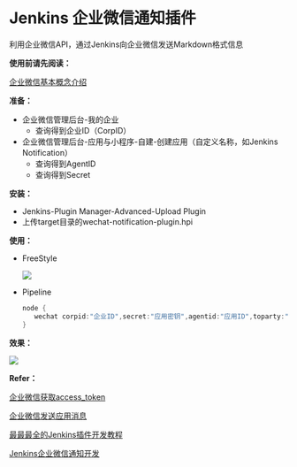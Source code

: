 # Jenkins 企业微信通知插件

利用企业微信API，通过Jenkins向企业微信发送Markdown格式信息

**使用前请先阅读：**

[企业微信基本概念介绍](https://work.weixin.qq.com/api/doc#90000/90135/90665)

**准备：**

- 企业微信管理后台-我的企业
  - 查询得到企业ID（CorpID）
- 企业微信管理后台-应用与小程序-自建-创建应用（自定义名称，如Jenkins Notification）
  - 查询得到AgentID
  - 查询得到Secret

**安装：**

- Jenkins-Plugin Manager-Advanced-Upload Plugin
- 上传target目录的wechat-notification-plugin.hpi

**使用：**

- FreeStyle

  ![](../master/static/guide01.png)

- Pipeline

  ```groovy
  node {
     wechat corpid:"企业ID",secret:"应用密钥",agentid:"应用ID",toparty:"部门ID，需在后台查询，如583",markdown:"消息内容"
  }
  ```

**效果：**

![](../master/static/guide02.png)



**Refer：**

[企业微信获取access_token](https://work.weixin.qq.com/api/doc#90000/90135/91039)

[企业微信发送应用消息](https://work.weixin.qq.com/api/doc#90000/90135/90236/markdown%E6%B6%88%E6%81%AF)

[最最最全的Jenkins插件开发教程](https://blog.csdn.net/weixin_38652136/article/details/81116455)

[Jenkins企业微信通知开发](https://blog.csdn.net/weixin_42149254/article/details/85164277)



